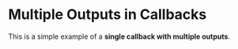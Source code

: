 # Multiple Outputs in Callbacks
This is a simple example of a **single callback with multiple outputs**.